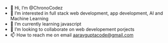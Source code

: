 - 👋 Hi, I’m @ChronoCodez
- 👀 I’m interested in full stack web development, app development, AI and Machine Learning
- 🌱 I’m currently learning javascript
- 💞️ I’m looking to collaborate on web developement porjects
- 📫 How to reach me on email aaravguptacode@gmail.com

<!---
ChronoCodez/ChronoCodez is a ✨ special ✨ repository because its `README.md` (this file) appears on your GitHub profile.
You can click the Preview link to take a look at your changes.
--->
